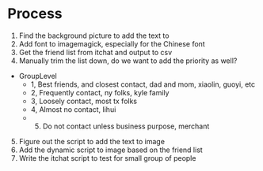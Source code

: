 # Process

1. Find the background picture to add the text to
2. Add font to imagemagick, especially for the Chinese font
3. Get the friend list from itchat and output to csv
4. Manually trim the list down, do we want to add the priority as well?
  - GroupLevel
    - 1, Best friends, and closest contact, dad and mom, xiaolin, guoyi, etc
    - 2, Frequently contact, ny folks, kyle family
    - 3, Loosely contact, most tx folks
    - 4, Almost no contact, lihui
    - 5. Do not contact unless business purpose, merchant
5. Figure out the script to add the text to image 
6. Add the dynamic script to image based on the friend list
7. Write the itchat script to test for small group of people
